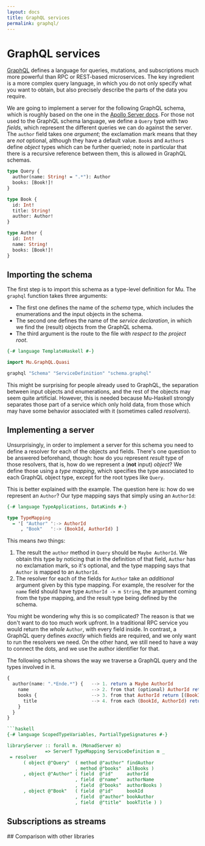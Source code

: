 ```yaml
---
layout: docs
title: GraphQL services
permalink: graphql/
---
```


# GraphQL services

[GraphQL](https://graphql.github.io/) defines a language for queries, mutations, and subscriptions much more powerful than RPC or REST-based microservices. The key ingredient is a more complex query language, in which you do not only specify what you want to obtain, but also precisely describe the parts of the data you require.

We are going to implement a server for the following GraphQL schema, which is roughly based on the one in the [Apollo Server docs](https://www.apollographql.com/docs/apollo-server/schema/schema/). For those not used to the GraphQL schema language, we define a `Query` type with two *fields*, which represent the different queries we can do against the server. The `author` field takes one *argument*; the exclamation mark means that they are *not* optional, although they have a default value. `Book`s and `Author`s define *object* types which can be further queried; note in particular that there is a recursive reference between them, this is allowed in GraphQL schemas.

```graphql
type Query {
  author(name: String! = ".*"): Author
  books: [Book!]!
}

type Book {
  id: Int!
  title: String!
  author: Author!
}

type Author {
  id: Int!
  name: String!
  books: [Book!]!
}
```

## Importing the schema

The first step is to import this schema as a type-level definition for Mu. The `graphql` function takes three arguments:

* The first one defines the name of the *schema* type, which includes the enumerations and the input objects in the schema.
* The second one defines the name of the *service declaration*, in which we find the (result) objects from the GraphQL schema.
* The third argument is the route to the file *with respect to the project root*.

```haskell
{-# language TemplateHaskell #-}

import Mu.GraphQL.Quasi

graphql "Schema" "ServiceDefinition" "schema.graphql"
```

This might be surprising for people already used to GraphQL, the separation between input objects and enumerations, and the rest of the objects may seem quite artificial. However, this is needed because Mu-Haskell strongly separates those part of a service which only hold data, from those which may have some behavior associated with it (sometimes called *resolvers*).

## Implementing a server

Unsurprisingly, in order to implement a server for this schema you need to define a resolver for each of the objects and fields. There's one question to be answered beforehand, though: how do you represent *result* type of those resolvers, that is, how do we represent a (**not** input) *object*? We define those using a *type mapping*, which specifies the type associated to each GraphQL object type, except for the root types like `Query`.

This is better explained with the example. The question here is: how do we represent an `Author`? Our type mapping says that simply using an `AuthorId`:

```haskell
{-# language TypeApplications, DataKinds #-}

type TypeMapping
  = '[ "Author" ':-> AuthorId
     , "Book"   ':-> (BookId, AuthorId) ]
```

This means *two* things:

1. The result the `author` method in `Query` should be `Maybe AuthorId`. We obtain this type by noticing that in the definition of that field, `Author` has no exclamation mark, so it's optional, and the type mapping says that `Author` is mapped to an `AuthorId`.
2. The resolver for each of the fields for `Author` take an *additional* argument given by this type mapping. For example, the resolver for the `name` field should have type `AuthorId -> m String`, the argument coming from the type mapping, and the result type being defined by the schema.

You might be wondering why this is so complicated? The reason is that we don't want to do too much work upfront. In a traditional RPC service you would return the *whole* `Author`, with every field inside. In contrast, a GraphQL query defines *exactly* which fields are required, and we only want to run the resolvers we need. On the other hand, we still need to have a way to connect the dots, and we use the author identifier for that.

The following schema shows the way we traverse a GraphQL query and the types involved in it.

```haskell
{
  author(name: ".*Ende.*") {   --> 1. return a Maybe AuthorId
    name                       --> 2. from that (optional) AuthorId return a String
    books {                    --> 3. from that AuthorId return [(BookId, AuthorId)]
      title                    --> 4. from each (BookId, AuthorId) return a String
    }
  }
}

```haskell
{-# language ScopedTypeVariables, PartialTypeSignatures #-}

libraryServer :: forall m. (MonadServer m)
              => ServerT TypeMapping ServiceDefinition m _
 = resolver
      ( object @"Query"  ( method @"author" findAuthor
                         , method @"books"  allBooks )
      , object @"Author" ( field  @"id"     authorId
                         , field  @"name"   authorName
                         , field  @"books"  authorBooks )
      , object @"Book"   ( field  @"id"     bookId
                         , field  @"author" bookAuthor
                         , field  @"title"  bookTitle ) )
```

## Subscriptions as streams

## Comparison with other libraries
